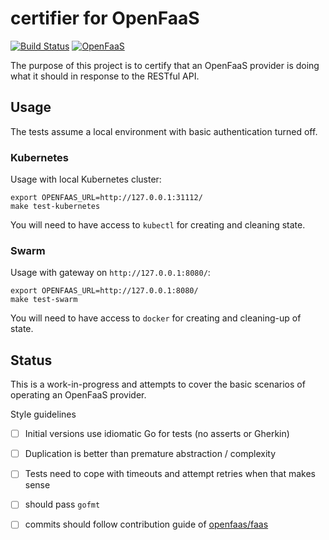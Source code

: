 # certifier for OpenFaaS

[![Build Status](https://travis-ci.com/openfaas/certifier.svg?branch=master)](https://travis-ci.com/openfaas/certifier)
[![OpenFaaS](https://img.shields.io/badge/openfaas-serverless-blue.svg)](https://www.openfaas.com)

The purpose of this project is to certify that an OpenFaaS provider is doing what it should in response to the RESTful API.

## Usage

The tests assume a local environment with basic authentication turned off.

### Kubernetes

Usage with local Kubernetes cluster:

```
export OPENFAAS_URL=http://127.0.0.1:31112/
make test-kubernetes
```

You will need to have access to `kubectl` for creating and cleaning state.

### Swarm

Usage with gateway on `http://127.0.0.1:8080/`:

```
export OPENFAAS_URL=http://127.0.0.1:8080/
make test-swarm
```

You will need to have access to `docker` for creating and cleaning-up of state.

## Status

This is a work-in-progress and attempts to cover the basic scenarios of operating an OpenFaaS provider.

Style guidelines
- [ ] Initial versions use idiomatic Go for tests (no asserts or Gherkin)
- [ ] Duplication is better than premature abstraction / complexity
- [ ] Tests need to cope with timeouts and attempt retries when that makes sense
- [ ] should pass `gofmt`
- [ ] commits should follow contribution guide of [openfaas/faas](https://github.com/openfaas/faas)

